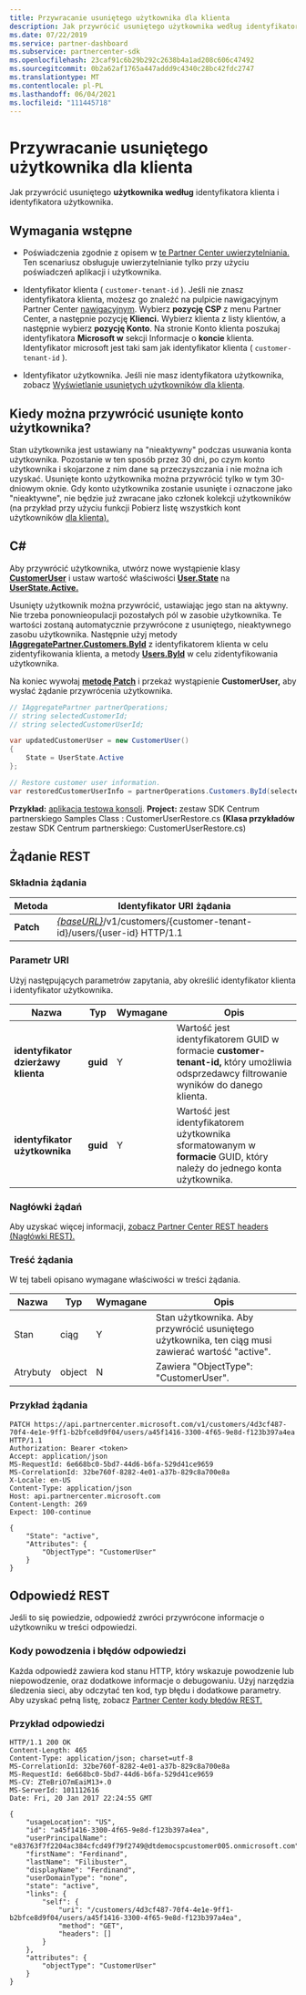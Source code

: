 ```yaml
---
title: Przywracanie usuniętego użytkownika dla klienta
description: Jak przywrócić usuniętego użytkownika według identyfikatora klienta i identyfikatora użytkownika.
ms.date: 07/22/2019
ms.service: partner-dashboard
ms.subservice: partnercenter-sdk
ms.openlocfilehash: 23caf91c6b29b292c2638b4a1ad208c606c47492
ms.sourcegitcommit: 0b2a62af1765a447addd9c4340c28bc42fdc2747
ms.translationtype: MT
ms.contentlocale: pl-PL
ms.lasthandoff: 06/04/2021
ms.locfileid: "111445718"
---
```

# <a name="restore-a-deleted-user-for-a-customer"></a>Przywracanie usuniętego użytkownika dla klienta

Jak przywrócić usuniętego **użytkownika według** identyfikatora klienta i identyfikatora użytkownika.

## <a name="prerequisites"></a>Wymagania wstępne

- Poświadczenia zgodnie z opisem w [te Partner Center uwierzytelniania.](partner-center-authentication.md) Ten scenariusz obsługuje uwierzytelnianie tylko przy użyciu poświadczeń aplikacji i użytkownika.

- Identyfikator klienta ( `customer-tenant-id` ). Jeśli nie znasz identyfikatora klienta, możesz go znaleźć na pulpicie nawigacyjnym Partner Center [nawigacyjnym](https://partner.microsoft.com/dashboard). Wybierz **pozycję CSP** z menu Partner Center, a następnie pozycję **Klienci.** Wybierz klienta z listy klientów, a następnie wybierz **pozycję Konto**. Na stronie Konto klienta poszukaj identyfikatora **Microsoft w** sekcji Informacje o **koncie** klienta. Identyfikator microsoft jest taki sam jak identyfikator klienta ( `customer-tenant-id` ).

- Identyfikator użytkownika. Jeśli nie masz identyfikatora użytkownika, zobacz [Wyświetlanie usuniętych użytkowników dla klienta](view-a-deleted-user.md).

## <a name="when-can-you-restore-a-deleted-user-account"></a>Kiedy można przywrócić usunięte konto użytkownika?

Stan użytkownika jest ustawiany na "nieaktywny" podczas usuwania konta użytkownika. Pozostanie w ten sposób przez 30 dni, po czym konto użytkownika i skojarzone z nim dane są przeczyszczania i nie można ich uzyskać. Usunięte konto użytkownika można przywrócić tylko w tym 30-dniowym oknie. Gdy konto użytkownika zostanie usunięte i oznaczone jako "nieaktywne", nie będzie już zwracane jako członek kolekcji użytkowników (na przykład przy użyciu funkcji Pobierz listę wszystkich kont użytkowników [dla klienta).](get-a-list-of-all-user-accounts-for-a-customer.md)

## <a name="c"></a>C\#

Aby przywrócić użytkownika, utwórz nowe wystąpienie klasy [**CustomerUser**](/dotnet/api/microsoft.store.partnercenter.models.users.customeruser) i ustaw wartość właściwości [**User.State**](/dotnet/api/microsoft.store.partnercenter.models.users.user.state) na [**UserState.Active.**](/dotnet/api/microsoft.store.partnercenter.models.users.userstate)

Usunięty użytkownik można przywrócić, ustawiając jego stan na aktywny. Nie trzeba ponownieopulacji pozostałych pól w zasobie użytkownika. Te wartości zostaną automatycznie przywrócone z usuniętego, nieaktywnego zasobu użytkownika. Następnie użyj metody [**IAggregatePartner.Customers.ById**](/dotnet/api/microsoft.store.partnercenter.customers.icustomercollection.byid) z identyfikatorem klienta w celu zidentyfikowania klienta, a metody [**Users.ById**](/dotnet/api/microsoft.store.partnercenter.customerusers.icustomerusercollection.byid) w celu zidentyfikowania użytkownika.

Na koniec wywołaj [**metodę Patch**](/dotnet/api/microsoft.store.partnercenter.customerusers.icustomeruser.patch) i przekaż wystąpienie **CustomerUser,** aby wysłać żądanie przywrócenia użytkownika.

``` csharp
// IAggregatePartner partnerOperations;
// string selectedCustomerId;
// string selectedCustomerUserId;

var updatedCustomerUser = new CustomerUser()
{
    State = UserState.Active
};

// Restore customer user information.
var restoredCustomerUserInfo = partnerOperations.Customers.ById(selectedCustomerId).Users.ById(selectedCustomerUserId).Patch(updatedCustomerUser);
```

**Przykład:** [aplikacja testowa konsoli](console-test-app.md). **Project:** zestaw SDK Centrum partnerskiego Samples Class : CustomerUserRestore.cs **(Klasa przykładów** zestaw SDK Centrum partnerskiego: CustomerUserRestore.cs)

## <a name="rest-request"></a>Żądanie REST

### <a name="request-syntax"></a>Składnia żądania

| Metoda    | Identyfikator URI żądania                                                                                            |
|-----------|--------------------------------------------------------------------------------------------------------|
| **Patch** | [*{baseURL}*](partner-center-rest-urls.md)/v1/customers/{customer-tenant-id}/users/{user-id} HTTP/1.1 |

### <a name="uri-parameter"></a>Parametr URI

Użyj następujących parametrów zapytania, aby określić identyfikator klienta i identyfikator użytkownika.

| Nazwa                   | Typ     | Wymagane | Opis                                                                                                              |
|------------------------|----------|----------|--------------------------------------------------------------------------------------------------------------------------|
| **identyfikator dzierżawy klienta** | **guid** | Y        | Wartość jest identyfikatorem GUID w formacie **customer-tenant-id,** który umożliwia odsprzedawcy filtrowanie wyników do danego klienta. |
| **identyfikator użytkownika**            | **guid** | Y        | Wartość jest identyfikatorem użytkownika sformatowanym w **formacie** GUID, który należy do jednego konta użytkownika.                                         |

### <a name="request-headers"></a>Nagłówki żądań

Aby uzyskać więcej informacji, [zobacz Partner Center REST headers (Nagłówki REST).](headers.md)

### <a name="request-body"></a>Treść żądania

W tej tabeli opisano wymagane właściwości w treści żądania.

| Nazwa       | Typ   | Wymagane | Opis                                                            |
|------------|--------|----------|------------------------------------------------------------------------|
| Stan      | ciąg | Y        | Stan użytkownika. Aby przywrócić usuniętego użytkownika, ten ciąg musi zawierać wartość "active". |
| Atrybuty | object | N        | Zawiera "ObjectType": "CustomerUser".                                 |

### <a name="request-example"></a>Przykład żądania

```http
PATCH https://api.partnercenter.microsoft.com/v1/customers/4d3cf487-70f4-4e1e-9ff1-b2bfce8d9f04/users/a45f1416-3300-4f65-9e8d-f123b397a4ea HTTP/1.1
Authorization: Bearer <token>
Accept: application/json
MS-RequestId: 6e668bc0-5bd7-44d6-b6fa-529d41ce9659
MS-CorrelationId: 32be760f-8282-4e01-a37b-829c8a700e8a
X-Locale: en-US
Content-Type: application/json
Host: api.partnercenter.microsoft.com
Content-Length: 269
Expect: 100-continue

{
    "State": "active",
    "Attributes": {
        "ObjectType": "CustomerUser"
    }
}
```

## <a name="rest-response"></a>Odpowiedź REST

Jeśli to się powiedzie, odpowiedź zwróci przywrócone informacje o użytkowniku w treści odpowiedzi.

### <a name="response-success-and-error-codes"></a>Kody powodzenia i błędów odpowiedzi

Każda odpowiedź zawiera kod stanu HTTP, który wskazuje powodzenie lub niepowodzenie, oraz dodatkowe informacje o debugowaniu. Użyj narzędzia śledzenia sieci, aby odczytać ten kod, typ błędu i dodatkowe parametry. Aby uzyskać pełną listę, zobacz [Partner Center kody błędów REST.](error-codes.md)

### <a name="response-example"></a>Przykład odpowiedzi

```http
HTTP/1.1 200 OK
Content-Length: 465
Content-Type: application/json; charset=utf-8
MS-CorrelationId: 32be760f-8282-4e01-a37b-829c8a700e8a
MS-RequestId: 6e668bc0-5bd7-44d6-b6fa-529d41ce9659
MS-CV: ZTeBriO7mEaiM13+.0
MS-ServerId: 101112616
Date: Fri, 20 Jan 2017 22:24:55 GMT

{
    "usageLocation": "US",
    "id": "a45f1416-3300-4f65-9e8d-f123b397a4ea",
    "userPrincipalName": "e83763f7f2204ac384cfcd49f79f2749@dtdemocspcustomer005.onmicrosoft.com",
    "firstName": "Ferdinand",
    "lastName": "Filibuster",
    "displayName": "Ferdinand",
    "userDomainType": "none",
    "state": "active",
    "links": {
        "self": {
            "uri": "/customers/4d3cf487-70f4-4e1e-9ff1-b2bfce8d9f04/users/a45f1416-3300-4f65-9e8d-f123b397a4ea",
            "method": "GET",
            "headers": []
        }
    },
    "attributes": {
        "objectType": "CustomerUser"
    }
}
```
